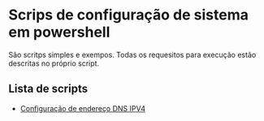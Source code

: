 # Scrips de configuração de sistema em powershell
São scritps simples e exempos. Todas os requesitos para execução estão descritas no próprio script.

## Lista de scripts
* [Configuração de endereço DNS IPV4](https://github.com/umjessetavares/powershell/blob/main/ipv4_dns_configuraton.ps1)
